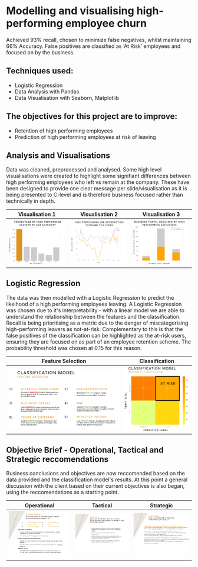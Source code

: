 # Modelling and visualising high-performing employee churn

Achieved 93% recall, chosen to minimize false negatives, whilst maintaining 66% Accuracy. False positives are classified as ‘At Risk’ employees and focused on by the business.

## Techniques used:
- Logistic Regression
- Data Analysis with Pandas
- Data Visualisation with Seaborn, Matplotlib


## The objectives for this project are to improve:
- Retention of high performing employees
- Prediction of high performing employees at risk of leaving

## Analysis and Visualisations

Data was cleaned, preprocessed and analysed. Some high level visualisations were created to highlight some signifiant differences between high performing employees who left vs remain at the company. These have been designed to provide one clear message per slide/visualisation as it is being presented to C-level and is therefore business focused rather than technically in depth.

Visualisation 1            |  Visualisation 2          |  Visualisation 3                    
:-------------------------:|:-------------------------:|:-------------------------:
![Alt text](presentation_pictures/data_vis_1.png)  |  ![Alt text](presentation_pictures/data_vis_2.png)|  ![Alt text](presentation_pictures/data_vis_3.png)

## Logistic Regression

The data was then modelled with a Logistic Regression to predict the likeihood of a high performing employees leaving. A Logistic Regression was chosen due to it's interpretability - with a linear model we are able to understand the relationship between the features and the classification. Recall is being prioritising as a metric due to the danger of miscategorising high-performing leavers as not-at-risk. Complementary to this is that the false positives of the classification can be highlighted as the at-risk users, ensuring they are focused on as part of an employee retention scheme. The probability threshold was chosen at 0.15 for this reason.

Feature Selection          |  Classification
:-------------------------:|:-------------------------:
![Alt text](presentation_pictures/log_reg_1.png)  |  ![Alt text](presentation_pictures/log_reg_2_v2.png)

## Objective Brief - Operational, Tactical and Strategic reccomendations

Business conclusions and objectives are now reccomended based on the data provided and the classification model's results. At this point a general discussion with the client based on their current objectives is also began, using the reccomendations as a starting point.

Operational            |  Tactical          |  Strategic                    
:-------------------------:|:-------------------------:|:-------------------------:
![Alt text](presentation_pictures/conc_1.png)  |  ![Alt text](presentation_pictures/conc_2.png)|  ![Alt text](presentation_pictures/conc_3.png)
